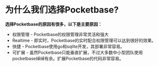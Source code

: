 # 为什么我们选择Pocketbase?

**选择Pocketbase的原因有很多，以下是主要原因：**
- 权限管理 - Pocketbase的权限管理非常灵活和强大
- Realtime - 即实时，Pocketbase的实时配合权限管理可以达到很好的效果。
- 快捷 - Pocketbase使用go和sqlite开发，其部署非常容易。
- 可扩展 - 虽然Pocketbase只能垂直扩展，不过大多数中小型团队使用pocketbase绰绰有余。扩展Pocketbase的代码非常容易。
